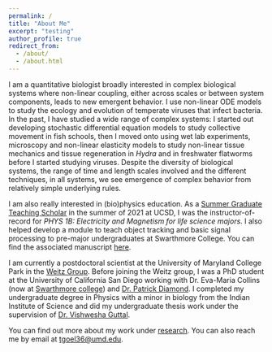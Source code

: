 ```yaml
---
permalink: /
title: "About Me"
excerpt: "testing"
author_profile: true
redirect_from: 
  - /about/
  - /about.html
---
```


I am a quantitative biologist broadly interested in complex biological systems where non-linear coupling, either across scales or between system components, leads to new emergent behavior. I use non-linear ODE models to study the ecology and evolution of temperate viruses that infect bacteria. In the past, I have studied a wide range of complex systems: I started out developing stochastic differential equation models to study collective movement in fish schools, then I moved onto using wet lab experiments, microscopy and non-linear elasticity models to study  non-linear tissue mechanics and tissue regeneration in *Hydra* and in freshwater flatworms before I started studying viruses. Despite the diversity of biological systems, the range of time and length scales involved and the different techniques, in all systems, we see emergence of complex behavior from relatively simple underlying rules. 

I am also really interested in (bio)physics education. As a [Summer Graduate Teaching Scholar](https://engagedteaching.ucsd.edu/educators/grad-students/sgts.html) in the summer of 2021 at UCSD, I was the instructor-of-record for *PHYS 1B: Electricity and Magnetism for life science majors*. I also helped develop a module to teach object tracking and basic signal processing to pre-major undergraduates at Swarthmore College. You can find the associated manuscript [here](https://meridian.allenpress.com/the-biophysicist/article/2/3/1/464616/Quantifying-Planarian-Behavior-as-an-Introduction).

I am currently a postdoctoral scientist at the University of Maryland College Park in the [Weitz Group](https://weitzgroup.umd.edu/). Before joining the Weitz group, I was a PhD student at the University of California San Diego working with Dr. Eva-Maria Collins (now at [Swarthmore college](https://www.swarthmore.edu/profile/eva-maria-collins)) and [Dr. Patrick Diamond](https://fapp.ucsd.edu/memberprofile_diamondph.html). I completed my undergraduate degree in Physics with a minor in biology from the Indian Institute of Science and did my undergraduate thesis work under the supervision of [Dr. Vishwesha Guttal](https://teelabiisc.wordpress.com/).

You can find out more about my work under [research](https://tapangoel1994.github.io/research/). You can also reach me by email at [tgoel36@umd.edu](mailto:tgoel36@umd.edu).
